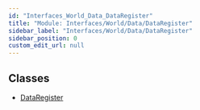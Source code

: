 ```yaml
---
id: "Interfaces_World_Data_DataRegister"
title: "Module: Interfaces/World/Data/DataRegister"
sidebar_label: "Interfaces/World/Data/DataRegister"
sidebar_position: 0
custom_edit_url: null
---
```


## Classes

- [DataRegister](../classes/Interfaces_World_Data_DataRegister.DataRegister.md)
